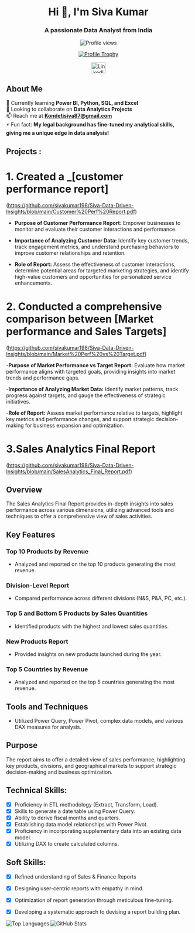 <h1 align="center">Hi 👋, I'm Siva Kumar</h1>
<h3 align="center">A passionate Data Analyst from India</h3>

<p align="center">
  <img src="https://komarev.com/ghpvc/?username=sivakumar198&label=Profile%20views&color=0e75b6&style=flat" alt="Profile views" />
</p>

<p align="center">
  <a href="https://github.com/ryo-ma/github-profile-trophy">
    <img src="https://github-profile-trophy.vercel.app/?username=sivakumar198" alt="Profile Trophy" />
  </a>
</p>

<p align="center">
  <a href="https://linkedin.com/in/siva-kumar-98195417" target="blank">
    <img align="center" src="https://raw.githubusercontent.com/rahuldkjain/github-profile-readme-generator/master/src/images/icons/Social/linked-in-alt.svg" alt="LinkedIn" height="30" width="40" />
  </a>
</p>

## About Me
🌱 Currently learning **Power BI, Python, SQL, and Excel**  
👯 Looking to collaborate on **Data Analytics Projects**  
📫 Reach me at **Kondetisiva87@gmail.com**  
⚡ Fun fact: **My legal background has fine-tuned my analytical skills, giving me a unique edge in data analysis!**

## Projects :

 # 1. Created a _[customer performance report] 
 (https://github.com/sivakumar198/Siva-Data-Driven-Insights/blob/main/Customer%20Perf%20Report.pdf)

- **Purpose of Customer Performance Report:** Empower businesses to monitor and evaluate their customer interactions and performance.

- **Importance of Analyzing Customer Data:** Identify key customer trends, track engagement metrics, and understand purchasing behaviors to improve customer relationships 
    and retention.

- **Role of Report:** Assess the effectiveness of customer interactions, determine potential areas for targeted marketing strategies, and identify high-value customers and 
    opportunities for personalized service enhancements.

 # 2. Conducted a comprehensive comparison between [Market performance and Sales Targets]
   (https://github.com/sivakumar198/Siva-Data-Driven-Insights/blob/main/Market%20Perf%20vs%20Target.pdf)

-**Purpose of Market Performance vs Target Report:** Evaluate how market performance aligns with targeted goals, providing insights into market trends and performance gaps.

-**Importance of Analyzing Market Data:** Identify market patterns, track progress against targets, and gauge the effectiveness of strategic initiatives.

-**Role of Report:** Assess market performance relative to targets, highlight key metrics and performance changes, and support strategic decision-making for business expansion and optimization.

# 3.Sales Analytics Final Report 
(https://github.com/sivakumar198/Siva-Data-Driven-Insights/blob/main/SalesAnalytics_Final_Report.pdf)

## Overview
The Sales Analytics Final Report provides in-depth insights into sales performance across various dimensions, utilizing advanced tools and techniques to offer a comprehensive view of sales activities.

## Key Features

### Top 10 Products by Revenue
- Analyzed and reported on the top 10 products generating the most revenue.

### Division-Level Report
- Compared performance across different divisions (N&S, P&A, PC, etc.).

### Top 5 and Bottom 5 Products by Sales Quantities
- Identified products with the highest and lowest sales quantities.

### New Products Report
- Provided insights on new products launched during the year.

### Top 5 Countries by Revenue
- Analyzed and reported on the top 5 countries generating the most revenue.

## Tools and Techniques
- Utilized Power Query, Power Pivot, complex data models, and various DAX measures for analysis.

## Purpose
The report aims to offer a detailed view of sales performance, highlighting key products, divisions, and geographical markets to support strategic decision-making and business optimization.

## Technical Skills:
- [x]	Proficiency in ETL methodology (Extract, Transform, Load).
- [x]	Skills to generate a date table using Power Query.
- [x]	Ability to derive fiscal months and quarters.
- [x]	Establishing data model relationships with Power Pivot.
- [x]	Proficiency in incorporating supplementary data into an existing data model.
- [x]	Utilizing DAX to create calculated columns.

## Soft Skills:
- [x]	Refined understanding of Sales & Finance Reports
- [x]	Designing user-centric reports with empathy in mind.
- [x]	Optimization of report generation through meticulous fine-tuning.
- [x]	Developing a systematic approach to devising a report building plan.
  

<p align="left">
  <img align="left" src="https://github-readme-stats.vercel.app/api/top-langs?username=sivakumar198&show_icons=true&locale=en&layout=compact" alt="Top Languages" />
</p>
<p>
  <img align="center" src="https://github-readme-stats.vercel.app/api?username=sivakumar198&show_icons=true&locale=en" alt="GitHub Stats" />
</p>
